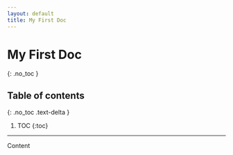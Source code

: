```yaml
---
layout: default
title: My First Doc
---
```


# My First Doc
{: .no_toc }

## Table of contents
{: .no_toc .text-delta }

1. TOC
{:toc}

---

Content
